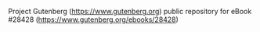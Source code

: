 Project Gutenberg (https://www.gutenberg.org) public repository for eBook #28428 (https://www.gutenberg.org/ebooks/28428)
